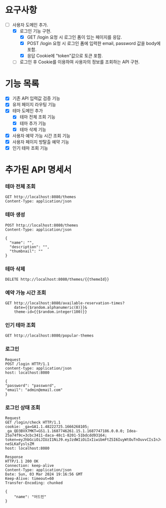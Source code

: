 # 요구사항

- [ ] 사용자 도메인 추가.
    - [x] 로그인 기능 구현.
        - [x] GET /login 요청 시 로그인 폼이 있는 페이지를 응답.
        - [x] POST /login 요청 시 로그인 폼에 입력한 email, password 값을 body에 포함.
        - [x] 응답 Cookie에 "token"값으로 토큰 포함.
    - [ ] 로그인 후 Cookie를 이용하여 사용자의 정보를 조회하는 API 구현.

# 기능 목록

- [X] 기존 API 입력값 검증 기능
- [X] 유저 페이지 라우팅 기능
- [X] 테마 도메인 추가
    - [X] 테마 전체 조회 기능
    - [X] 테마 추가 기능
    - [X] 테마 삭제 기능
- [X] 사용자 예약 가능 시간 조회 기능
- [X] 사용자 페이지 방탈출 예약 기능
- [X] 인기 테마 조회 기능

# 추가된 API 명세서

### 테마 전체 조회

```http request
GET http://localhost:8080/themes
Content-Type: application/json
```

### 테마 생성

```http request
POST http://localhost:8080/themes
Content-Type: application/json

{
  "name": "",
  "description": "",
  "thumbnail": ""
}
```

### 테마 삭제

```http request
DELETE http://localhost:8080/themes/{{themeId}}
```

### 예약 가능 시간 조회

```http request
GET http://localhost:8080/available-reservation-times?
    date={{$random.alphanumeric(8)}}&
    theme-id={{$random.integer(100)}}
```

### 인기 테마 조회

```http request
GET http://localhost:8080/popular-themes
```

### 로그인

```http request
Request
POST /login HTTP/1.1
content-type: application/json
host: localhost:8080

{
"password": "password",
"email": "admin@email.com"
}
```

### 로그인 상태 조회

```http request
Request
GET /login/check HTTP/1.1
cookie: _ga=GA1.1.48222725.1666268105; _ga_QD3BVX7MKT=GS1.1.1687746261.15.1.1687747186.0.0.0; Idea-25a74f9c=3cbc3411-daca-48c1-8201-51bdcdd93164; token=eyJhbGciOiJIUzI1NiJ9.eyJzdWIiOiIxIiwibmFtZSI6IuyWtOuTnOuvvCIsInJvbGUiOiJBRE1JTiJ9.vcK93ONRQYPFCxT5KleSM6b7cl1FE-neSLKaFyslsZM
host: localhost:8080
```

```http request
Response
HTTP/1.1 200 OK
Connection: keep-alive
Content-Type: application/json
Date: Sun, 03 Mar 2024 19:16:56 GMT
Keep-Alive: timeout=60
Transfer-Encoding: chunked

{
    "name": "어드민"
}
```
